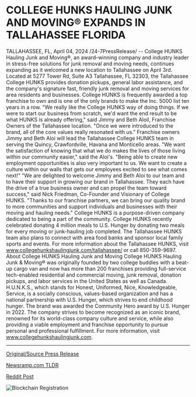 # COLLEGE HUNKS HAULING JUNK AND MOVING® EXPANDS IN TALLAHASSEE FLORIDA

TALLAHASSEE, FL, April 04, 2024 /24-7PressRelease/ -- College HUNKS Hauling Junk and Moving®, an award-winning company and industry leader in stress-free solutions for junk removal and moving needs, continues expanding as it welcomed a new location to Tallahassee on April 3rd.   Located at 5277 Tower Rd, Suite A3 Tallahassee, FL 32303, the Tallahassee College HUNKS provides donation pickups, general labor assistance, and the company's signature fast, friendly junk removal and moving services for area residents and businesses. College HUNKS is frequently awarded a top franchise to own and is one of the only brands to make the Inc. 5000 list ten years in a row.   "We really like the College HUNKS way of doing things. If we were to start our business from scratch, we'd want the end result to be what HUNKS is already offering," said Jimmy and Beth Aloil, Franchise Owners of the Tallahassee location. "Once we were introduced to the brand, all of the core values really resonated with us."   Franchise owners Jimmy and Beth Aloi will lead the Tallahassee College HUNKS team in serving the Quincy, Crawfordville, Havana and Monticello areas.   "We want the satisfaction of knowing that what we do makes the lives of those living within our community easier," said the Aloi's. "Being able to create new employment opportunities is also very important to us. We want to create a culture within our walls that gets our employees excited to see what comes next!"   "We are delighted to welcome Jimmy and Beth Aloi to our team and to have their support in growing our brand in Tallahassee. They each have the drive of a true business owner and can propel the team toward success," said Nick Friedman, Co-Founder and Visionary of College HUNKS. "Thanks to our franchise partners, we can bring our quality brand to more communities and support individuals and businesses with their moving and hauling needs."   College HUNKS is a purpose-driven company dedicated to being a part of the community. College HUNKS recently celebrated donating 4 million meals to U.S. Hunger by donating two meals for every moving or junk-hauling job completed. The Tallahassee HUNKS team also plans to connect with area food banks and sponsor local family sports and events.   For more information about the Tallahassee HUNKS, visit www.collegehunkshaulingjunk.com/tallahassee/ or call 850-359-9697.  About College HUNKS Hauling Junk and Moving  College HUNKS Hauling Junk & Moving® was originally founded by two college buddies with a beat-up cargo van and now has more than 200 franchises providing full-service tech-enabled residential and commercial moving, junk removal, donation pickups, and labor services in the United States as well as Canada. H.U.N.K.S., which stands for Honest, Uniformed, Nice, Knowledgeable, Service, is a socially conscious, values-based organization and has a national partnership with U.S. Hunger, which strives to end childhood hunger. The brand was awarded the Community Hero award by U.S. Hunger in 2022. The company strives to become recognized as an iconic brand, renowned for its world-class company culture and service, while also providing a viable employment and franchise opportunity to pursue personal and professional fulfillment.   For more information, visit www.collegehunkshaulingjunk.com. 

---

[Original/Source Press Release](https://www.24-7pressrelease.com/press-release/509818/college-hunks-hauling-junk-and-moving-expands-in-tallahassee-florida)
                    

[Newsramp.com TLDR](None) 



[Reddit Post](https://www.reddit.com/r/newsramp/comments/1bvsoj3/college_hunks_expands_to_tallahassee_offering/) 



![Blockchain Registration](https://cdn.newsramp.app/24-7PressRelease/qrcode/244/4/tarozJw_.webp)